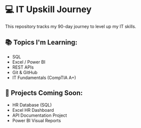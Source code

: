 # 💻 IT Upskill Journey  
This repository tracks my 90-day journey to level up my IT skills.  

## 📚 Topics I'm Learning:  
- SQL  
- Excel / Power BI  
- REST APIs  
- Git & GitHub  
- IT Fundamentals (CompTIA A+)  

## 🚀 Projects Coming Soon:  
- HR Database (SQL)  
- Excel HR Dashboard  
- API Documentation Project  
- Power BI Visual Reports  

